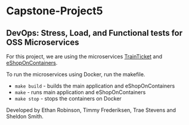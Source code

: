 # Capstone-Project5
## DevOps: Stress, Load, and Functional tests for OSS Microservices

For this project, we are using the microservices [TrainTicket](https://github.com/FudanSELab/train-ticket) and [eShopOnContainers](https://github.com/dotnet-architecture/eShopOnContainers).

To run the microservices using Docker, run the makefile.
 - `make build` - builds the main application and eShopOnContainers
 - `make` - runs main application and eShopOnContainers
 - `make stop` - stops the containers on Docker

Developed by Ethan Robinson, Timmy Frederiksen, Trae Stevens and Sheldon Smith.
